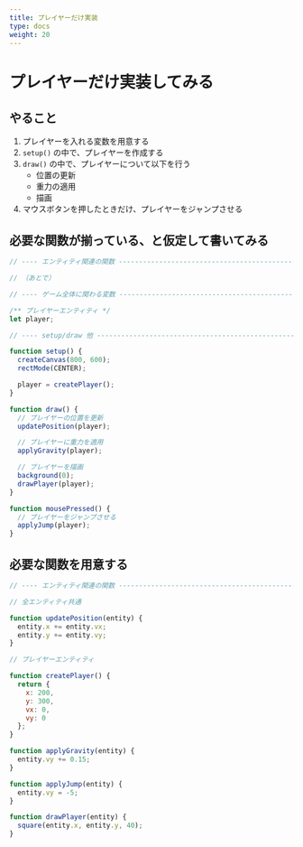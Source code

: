 ```yaml
---
title: プレイヤーだけ実装
type: docs
weight: 20
---
```


# プレイヤーだけ実装してみる

## やること

1. プレイヤーを入れる変数を用意する
1. `setup()` の中で、プレイヤーを作成する
1. `draw()` の中で、プレイヤーについて以下を行う
    - 位置の更新
    - 重力の適用
    - 描画
1. マウスボタンを押したときだけ、プレイヤーをジャンプさせる


## 必要な関数が揃っている、と仮定して書いてみる

```javascript
// ---- エンティティ関連の関数 --------------------------------------------------

// （あとで）

// ---- ゲーム全体に関わる変数 --------------------------------------------------

/** プレイヤーエンティティ */
let player;

// ---- setup/draw 他 ----------------------------------------------------------

function setup() {
  createCanvas(800, 600);
  rectMode(CENTER);

  player = createPlayer();
}

function draw() {
  // プレイヤーの位置を更新
  updatePosition(player);

  // プレイヤーに重力を適用
  applyGravity(player);

  // プレイヤーを描画
  background(0);
  drawPlayer(player);
}

function mousePressed() {
  // プレイヤーをジャンプさせる
  applyJump(player);
}
```


## 必要な関数を用意する

```javascript
// ---- エンティティ関連の関数 --------------------------------------------------

// 全エンティティ共通

function updatePosition(entity) {
  entity.x += entity.vx;
  entity.y += entity.vy;
}

// プレイヤーエンティティ

function createPlayer() {
  return {
    x: 200,
    y: 300,
    vx: 0,
    vy: 0
  };
}

function applyGravity(entity) {
  entity.vy += 0.15;
}

function applyJump(entity) {
  entity.vy = -5;
}

function drawPlayer(entity) {
  square(entity.x, entity.y, 40);
}
```
